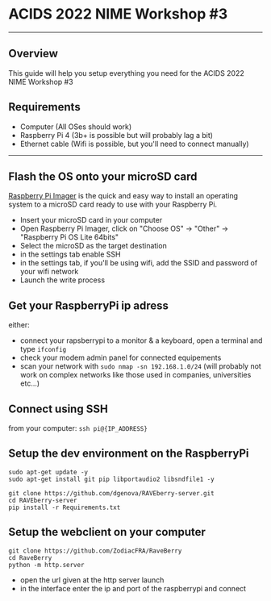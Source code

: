 # ACIDS 2022 NIME Workshop #3
-------

## Overview

 This guide will help you setup everything you need for the ACIDS 2022 NIME Workshop #3

## Requirements

- Computer (All OSes should work)
- Raspberry Pi 4 (3b+ is possible but will probably lag a bit)
- Ethernet cable (Wifi is possible, but you'll need to connect manually)

----------

## Flash the OS onto your microSD card
[Raspberry Pi Imager](https://www.raspberrypi.com/software/) is the quick and easy way to install an operating system to a microSD card ready to use with your Raspberry Pi.

- Insert your microSD card in your computer
- Open Raspberry Pi Imager, click on "Choose OS" -> "Other" -> "Raspberry Pi OS Lite 64bits"
- Select the microSD as the target destination
- in the settings tab enable SSH
- in the settings tab, if you'll be using wifi, add the SSID and password of your wifi network
- Launch the write process

## Get your RaspberryPi ip adress
either:
- connect your rapsberrypi to a monitor & a keyboard, open a terminal and type ``ifconfig``
- check your modem admin panel for connected equipements
- scan your network with ``sudo nmap -sn 192.168.1.0/24`` (will probably not work on complex networks like those used in companies, universities etc...)

## Connect using SSH
from your computer: ``ssh pi@{IP_ADDRESS}``

## Setup the dev environment on the RaspberryPi
```
sudo apt-get update -y
sudo apt-get install git pip libportaudio2 libsndfile1 -y

git clone https://github.com/dgenova/RAVEberry-server.git
cd RAVEberry-server
pip install -r Requirements.txt
```

## Setup the webclient on your computer
```
git clone https://github.com/ZodiacFRA/RaveBerry
cd RaveBerry
python -m http.server
```
- open the url given at the http server launch
- in the interface enter the ip and port of the raspberrypi and connect
